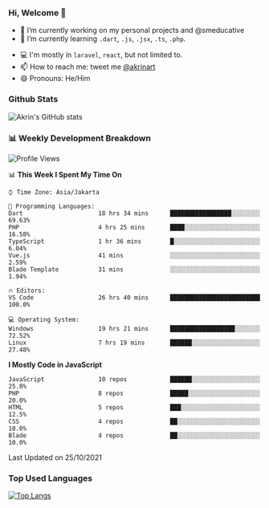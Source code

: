 ### Hi, Welcome 👋

<!--
**akrindev/akrindev** is a ✨ _special_ ✨ repository because its `README.md` (this file) appears on your GitHub profile.

Here are some ideas to get you started:
-->


- 🔭 I’m currently working on my personal projects and @smeducative
- 🌱 I’m currently learning `.dart`, `.js`, `.jsx`, `.ts`, `.php`.
<!-- - 👯 I’m looking to collaborate on -->
<!-- - 🤔 I’m looking for help with ... -->
- 💻 I'm mostly in `laravel`, `react`, but not limited to.
- 📫 How to reach me: tweet me [@akrinart](https://twitter.com/Akrinart)
- 😄 Pronouns: He/Him


### Github Stats
![Akrin's GitHub stats](https://github-readme-stats.vercel.app/api?username=akrindev&show_icons=true&theme=react&count_private=true)

### 📊 Weekly Development Breakdown

<!--START_SECTION:waka-->
![Profile Views](http://img.shields.io/badge/Profile%20Views-48-blue)

📊 **This Week I Spent My Time On** 

```text
⌚︎ Time Zone: Asia/Jakarta

💬 Programming Languages: 
Dart                     18 hrs 34 mins      █████████████████░░░░░░░░   69.63% 
PHP                      4 hrs 25 mins       ████░░░░░░░░░░░░░░░░░░░░░   16.58% 
TypeScript               1 hr 36 mins        █░░░░░░░░░░░░░░░░░░░░░░░░   6.04% 
Vue.js                   41 mins             ░░░░░░░░░░░░░░░░░░░░░░░░░   2.59% 
Blade Template           31 mins             ░░░░░░░░░░░░░░░░░░░░░░░░░   1.94%

🔥 Editors: 
VS Code                  26 hrs 40 mins      █████████████████████████   100.0%

💻 Operating System: 
Windows                  19 hrs 21 mins      ██████████████████░░░░░░░   72.52% 
Linux                    7 hrs 19 mins       ██████░░░░░░░░░░░░░░░░░░░   27.48%

```

**I Mostly Code in JavaScript** 

```text
JavaScript               10 repos            ██████░░░░░░░░░░░░░░░░░░░   25.0% 
PHP                      8 repos             █████░░░░░░░░░░░░░░░░░░░░   20.0% 
HTML                     5 repos             ███░░░░░░░░░░░░░░░░░░░░░░   12.5% 
CSS                      4 repos             ██░░░░░░░░░░░░░░░░░░░░░░░   10.0% 
Blade                    4 repos             ██░░░░░░░░░░░░░░░░░░░░░░░   10.0%

```



 Last Updated on 25/10/2021
<!--END_SECTION:waka-->

### Top Used Languages
[![Top Langs](https://github-readme-stats.vercel.app/api/top-langs/?username=akrindev&hide=blade,html&langs_count=4)](https://github.com/akrindev)
